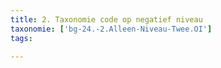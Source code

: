```yaml
---
title: 2. Taxonomie code op negatief niveau
taxonomie: ['bg-24.-2.Alleen-Niveau-Twee.OI']
tags:

---
```

